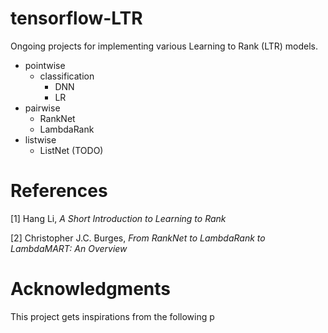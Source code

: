 # tensorflow-LTR

Ongoing projects for implementing various Learning to Rank (LTR) models.

- pointwise
    - classification
        - DNN
        - LR
- pairwise
    - RankNet
    - LambdaRank
- listwise
    - ListNet (TODO)

# References
[1] Hang Li, *A Short Introduction to Learning to Rank*

[2] Christopher J.C. Burges, *From RankNet to LambdaRank to LambdaMART: An Overview*

# Acknowledgments
This project gets inspirations from the following p